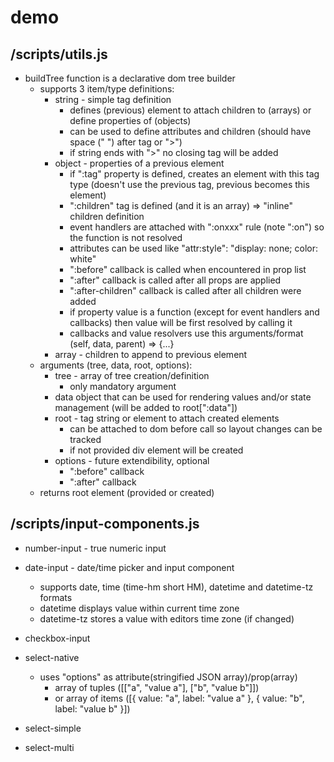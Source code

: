 # demo

## /scripts/utils.js

- buildTree function is a declarative dom tree builder
    - supports 3 item/type definitions:
        - string - simple tag definition
            - defines (previous) element to attach children to (arrays) or define properties of (objects)
            - can be used to define attributes and children (should have space (" ") after tag or ">")
            - if string ends with ">" no closing tag will be added
        - object - properties of a previous element
            - if ":tag" property is defined, creates an element with this tag type (doesn't use the previous tag, previous becomes this element)
            - ":children" tag is defined (and it is an array) => "inline" children definition
            - event handlers are attached with ":onxxx" rule (note ":on") so the function is not resolved
            - attributes can be used like "attr:style": "display: none; color: white"
            - ":before" callback is called when encountered in prop list
            - ":after" callback is called after all props are applied
            - ":after-children" callback is called after all children were added
            - if property value is a function (except for event handlers and callbacks) then value will be first resolved by calling it
            - callbacks and value resolvers use this arguments/format (self, data, parent) => {...}
        - array - children to append to previous element
    - arguments (tree, data, root, options):
        - tree - array of tree creation/definition
            - only mandatory argument
        - data object that can be used for rendering values and/or state management (will be added to root[":data"])
        - root - tag string or element to attach created elements
            - can be attached to dom before call so layout changes can be tracked
            - if not provided div element will be created
        - options - future extendibility, optional
            - ":before" callback
            - ":after" callback
    - returns root element (provided or created)

## /scripts/input-components.js

- number-input - true numeric input

- date-input - date/time picker and input component
    - supports date, time (time-hm short HM), datetime and datetime-tz formats
    - datetime displays value within current time zone
    - datetime-tz stores a value with editors time zone (if changed)

- checkbox-input

- select-native
    - uses "options" as attribute(stringified JSON array)/prop(array)
        - array of tuples ([["a", "value a"], ["b", "value b"]])
        - or array of items ([{ value: "a", label: "value a" }, { value: "b", label: "value b" }])

- select-simple

- select-multi
